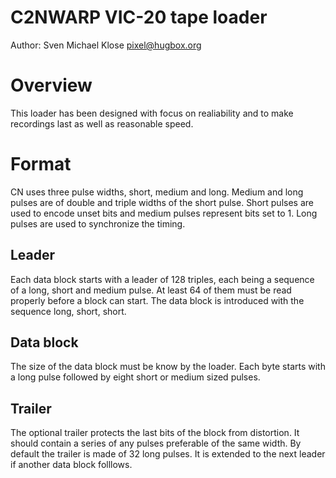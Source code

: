 C2NWARP VIC-20 tape loader
==========================

Author: Sven Michael Klose <pixel@hugbox.org>

# Overview

This loader has been designed with focus on realiability
and to make recordings last as well as reasonable speed.

# Format

CN uses three pulse widths, short, medium and long.
Medium and long pulses are of double and triple widths
of the short pulse.  Short pulses are used to encode unset
bits and medium pulses represent bits set to 1.  Long
pulses are used to synchronize the timing.

## Leader

Each data block starts with a leader of 128 triples, each
being a sequence of a long, short and medium pulse.  At
least 64 of them must be read properly before a block can
start.  The data block is introduced with the sequence
long, short, short.

## Data block

The size of the data block must be know by the loader.
Each byte starts with a long pulse followed by eight short
or medium sized pulses.

## Trailer

The optional trailer protects the last bits of the block
from distortion.  It should contain a series of any pulses
preferable of the same width.  By default the trailer is
made of 32 long pulses.  It is extended to the next leader
if another data block folllows.
